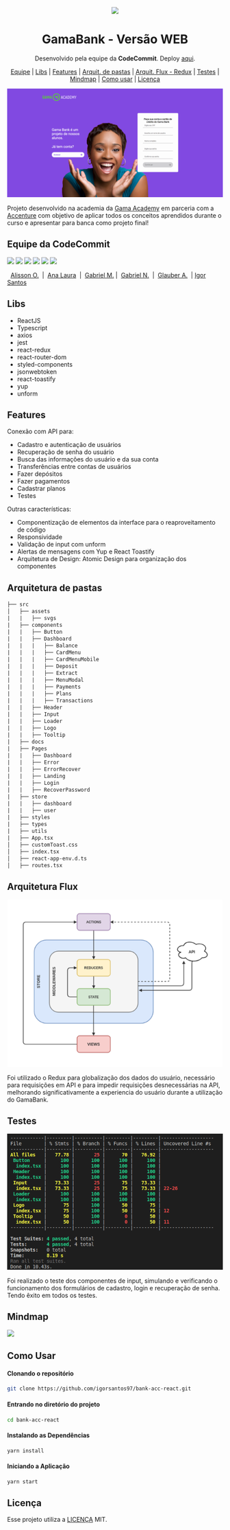 <div align="center"> 
<img  src="https://assets.website-files.com/5ff79f3ebebf6b12f6b7747f/5ffe04fc6284b7e90070d985_logo-gama-academy.png" width="250" />
</div>
<h1 align="center"> GamaBank - Versão WEB</h1>

<p align="center">Desenvolvido pela equipe da <strong>CodeCommit</strong>. Deploy <a href="https://gama-bank-liart.vercel.app/">aqui</a>.</p>

<p align="center"> 
    <a  href="#equipe-da-codecommit">Equipe</a> |
    <a  href="#libs">Libs</a> |
    <a  href="#features">Features</a> |
    <a  href="#arquitetura-de-pastas">Arquit. de pastas</a> |
    <a  href="#arquitetura-flux">Arquit. Flux - Redux</a> |
    <a  href="#testes">Testes</a> |
    <a  href="#mindmap">Mindmap</a> |
    <a  href="#como-usar">Como usar</a> |
    <a  href="#licença">Licença</a>
</p>

<img src="https://raw.githubusercontent.com/igorsantos97/bank-acc-react/main/docs/home-print.png" />
<p>Projeto desenvolvido na academia da <a href="https://www.gama.academy/" target="_blank">Gama Academy</a> em parceria com a <a href="https://www.accenture.com/br-pt" target="_blank">Accenture</a> com objetivo de aplicar todos os conceitos aprendidos durante o curso e apresentar para banca como projeto final!</p>

## Equipe da CodeCommit

<a href="https://cutt.ly/blOnLPV" target="_blank"> 
<img src="https://cutt.ly/glOknQX" width="90"/></a>     
<a href="https://cutt.ly/7lOQfzv" target="_blank"> 
<img src="https://cutt.ly/MlOkJaB" width="90"/></a>     
<a href="https://cutt.ly/SlOQcBf" target="_blank"> 
<img src="https://cutt.ly/1lOlfra" width="90"/></a>     
<a href="https://cutt.ly/LlOQCM4" target="_blank"> 
<img src="https://cutt.ly/3lOj5ZR" width="90"/></a>      
<a href="https://cutt.ly/NlOm8Tm" target="_blank"> 
<img src="https://cutt.ly/jlOlWa2" width="90"/></a>
<a href="https://cutt.ly/slOQ5xI" target="_blank"> 
<img src="https://cutt.ly/JlOvHsQ" width="90"/>
</a>

&nbsp;&nbsp;<a href="https://cutt.ly/blOnLPV" rel="nofollow">Alisson O.</a>&nbsp; | &nbsp;<a href="https://cutt.ly/7lOQfzv" rel="nofollow">Ana Laura</a>&nbsp; | &nbsp;<a href="https://cutt.ly/SlOQcBf" rel="nofollow">Gabriel M.</a> | &nbsp;<a href="https://cutt.ly/LlOQCM4" rel="nofollow">Gabriel N.</a>&nbsp; | &nbsp;<a href="https://cutt.ly/NlOm8Tm" rel="nofollow">Glauber A.</a>&nbsp; | <a href="https://cutt.ly/slOQ5xI" rel="nofollow">Igor Santos</a>

## Libs

- ReactJS
- Typescript
- axios
- jest
- react-redux
- react-router-dom
- styled-components
- jsonwebtoken
- react-toastify
- yup
- unform

## Features

Conexão com API para:

- Cadastro e autenticação de usuários
- Recuperação de senha do usuário
- Busca das informações do usuário e da sua conta
- Transferências entre contas de usuários
- Fazer depósitos
- Fazer pagamentos
- Cadastrar planos
- Testes

Outras características:

- Componentização de elementos da interface para o reaproveitamento de código
- Responsividade
- Validação de input com unform
- Alertas de mensagens com Yup e React Toastify
- Arquitetura de Design: Atomic Design para organização dos componentes

## Arquitetura de pastas

```
├── src
│   ├── assets
|   |   ├── svgs
|   ├── components
|   |   ├── Button
|   |   ├── Dashboard
|   |   |   ├── Balance
|   |   |   ├── CardMenu
|   |   |   ├── CardMenuMobile
|   |   |   ├── Deposit
|   |   |   ├── Extract
|   |   |   ├── MenuModal
|   |   |   ├── Payments
|   |   |   ├── Plans
|   |   |   ├── Transactions
|   |   ├── Header
|   |   ├── Input
|   |   ├── Loader
|   |   ├── Logo
|   |   ├── Tooltip
|   ├── docs
|   ├── Pages
|   |   ├── Dashboard
|   |   ├── Error
|   |   ├── ErrorRecover
|   |   ├── Landing
|   |   ├── Login
|   |   ├── RecoverPassword
|   ├── store
|   |   ├── dashboard
|   |   ├── user
|   ├── styles
|   ├── types
|   ├── utils
|   ├── App.tsx
│   ├── customToast.css
│   ├── index.tsx
│   ├── react-app-env.d.ts
│   ├── routes.tsx
```

## Arquitetura Flux

<img  src="https://raw.githubusercontent.com/CodeCommit-GamaAcademy/React-CodeCommit/prod/src/docs/redux.png?token=ALJFOQHMY7WPIQOBX5A7LQTAHPHKO" />
<p>Foi utilizado o Redux para globalização dos dados do usuário, necessário para requisições em API e para impedir requisições desnecessárias na API, melhorando significativamente a experiencia do usuário durante a utilização do GamaBank.
</p>

## Testes

<img src="https://raw.githubusercontent.com/CodeCommit-GamaAcademy/React-CodeCommit/prod/src/docs/tdd-02.png?token=ALJFOQGXQ4IXYHMGD5RIAX3AHPHCA" />
<p>Foi realizado o teste dos componentes de input, simulando e verificando o funcionamento dos formulários de cadastro, login e recuperação de senha. Tendo êxito em todos os testes.</p>

## Mindmap

<img src="https://cutt.ly/llGiL2b" />

## Como Usar

#### Clonando o repositório

```bash
git clone https://github.com/igorsantos97/bank-acc-react.git
```

#### Entrando no diretório do projeto

```bash
cd bank-acc-react
```

#### Instalando as Dependências

```bash
yarn install
```

#### Iniciando a Aplicação

```bash
yarn start
```

## Licença

Esse projeto utiliza a <a href="https://cutt.ly/olGu4ds">LICENÇA</a> MIT.
